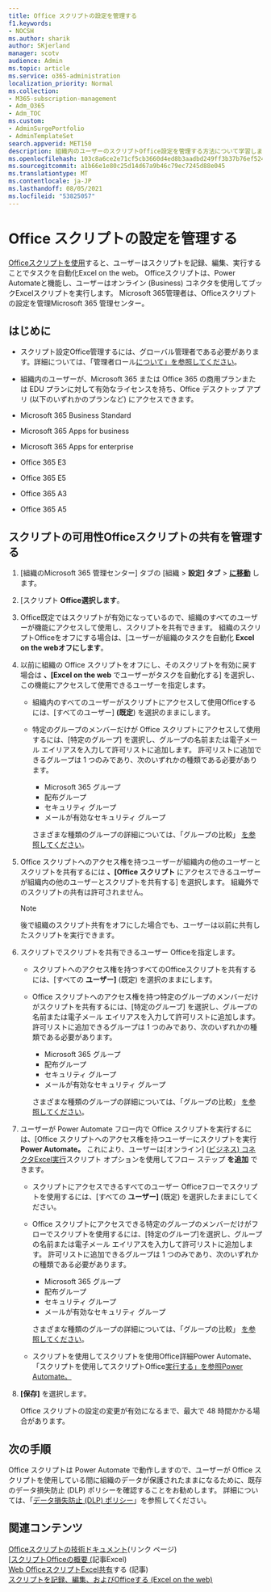 ```yaml
---
title: Office スクリプトの設定を管理する
f1.keywords:
- NOCSH
ms.author: sharik
author: SKjerland
manager: scotv
audience: Admin
ms.topic: article
ms.service: o365-administration
localization_priority: Normal
ms.collection:
- M365-subscription-management
- Adm_O365
- Adm_TOC
ms.custom:
- AdminSurgePortfolio
- AdminTemplateSet
search.appverid: MET150
description: 組織内のユーザーのスクリプトOffice設定を管理する方法について学習します。
ms.openlocfilehash: 103c8a6ce2e71cf5cb3660d4ed8b3aadbd249ff3b37b76ef5243c6132b8cfe54
ms.sourcegitcommit: a1b66e1e80c25d14d67a9b46c79ec7245d88e045
ms.translationtype: MT
ms.contentlocale: ja-JP
ms.lasthandoff: 08/05/2021
ms.locfileid: "53825057"
---
```

# <a name="manage-office-scripts-settings"></a>Office スクリプトの設定を管理する

[Officeスクリプトを使用](/office/dev/scripts)すると、ユーザーはスクリプトを記録、編集、実行することでタスクを自動化Excel on the web。 Officeスクリプトは、Power Automateと機能し、ユーザーはオンライン (Business) コネクタを使用してブックExcelスクリプトを実行します。 Microsoft 365管理者は、Officeスクリプトの設定を管理Microsoft 365 管理センター。

## <a name="before-you-begin"></a>はじめに

- スクリプト設定Office管理するには、グローバル管理者である必要があります。詳細については、「管理者ロール[について」を参照してください](../add-users/about-admin-roles.md)。

- 組織内のユーザーが、Microsoft 365 または Office 365 の商用プランまたは EDU プランに対して有効なライセンスを持ち、Office デスクトップ アプリ (以下のいずれかのプランなど) にアクセスできます。

- Microsoft 365 Business Standard
- Microsoft 365 Apps for business
- Microsoft 365 Apps for enterprise
- Office 365 E3
- Office 365 E5
- Office 365 A3
- Office 365 A5

## <a name="manage-availability-of-office-scripts-and-sharing-of-scripts"></a>スクリプトの可用性Officeスクリプトの共有を管理する

1. [組織のMicrosoft 365 管理センター] タブの [組織 \> **設定] タブ** \> **[に移動](https://go.microsoft.com/fwlink/p/?linkid=2053743)** します。

2. [スクリプト **Office選択します**。

3. Office既定ではスクリプトが有効になっているので、組織のすべてのユーザーが機能にアクセスして使用し、スクリプトを共有できます。 組織のスクリプトOfficeをオフにする場合は、[ユーザーが組織のタスクを自動化 **Excel on the webオフにします**。

4. 以前に組織の Office スクリプトをオフにし、そのスクリプトを有効に戻す場合は **、[Excel on the web** でユーザーがタスクを自動化する] を選択し、この機能にアクセスして使用できるユーザーを指定します。

    - 組織内のすべてのユーザーがスクリプトにアクセスして使用Officeするには、[すべてのユーザー] **(既定**) を選択のままにします。

    - 特定のグループのメンバーだけが Office スクリプトにアクセスして使用するには、[特定のグループ] を選択し、グループの名前または電子メール エイリアスを入力して許可リストに追加します。 許可リストに追加できるグループは 1 つのみであり、次のいずれかの種類である必要があります。
        - Microsoft 365 グループ
        - 配布グループ
        - セキュリティ グループ
        - メールが有効なセキュリティ グループ

        さまざまな種類のグループの詳細については、「グループの比較」 [を参照してください](../create-groups/compare-groups.md)。

5. Office スクリプトへのアクセス権を持つユーザーが組織内の他のユーザーとスクリプトを共有するには **、[Office スクリプト** にアクセスできるユーザーが組織内の他のユーザーとスクリプトを共有する] を選択します。 組織外でのスクリプトの共有は許可されません。

    > [!NOTE]
    > 後で組織のスクリプト共有をオフにした場合でも、ユーザーは以前に共有したスクリプトを実行できます。

6. スクリプトでスクリプトを共有できるユーザー Officeを指定します。

    - スクリプトへのアクセス権を持つすべてのOfficeスクリプトを共有するには、[すべての **ユーザー]** (既定) を選択のままにします。

    - Office スクリプトへのアクセス権を持つ特定のグループのメンバーだけがスクリプトを共有するには、[特定のグループ] を選択し、グループの名前または電子メール エイリアスを入力して許可リストに追加します。 許可リストに追加できるグループは 1 つのみであり、次のいずれかの種類である必要があります。
        - Microsoft 365 グループ
        - 配布グループ
        - セキュリティ グループ
        - メールが有効なセキュリティ グループ

        さまざまな種類のグループの詳細については、「グループの比較」 [を参照してください](../create-groups/compare-groups.md)。

7. ユーザーが Power Automate フロー内で Office スクリプトを実行するには、[Office スクリプトへのアクセス権を持つユーザーにスクリプトを実行 **Power Automate。** これにより、ユーザーは[オンライン] ([ビジネス) コネクタExcel実行](/connectors/excelonlinebusiness)スクリプト オプションを使用してフロー ステップ **を追加** できます。

    - スクリプトにアクセスできるすべてのユーザー Officeフローでスクリプトを使用するには、[すべての **ユーザー]** (既定) を選択したままにしてください。

    - Office スクリプトにアクセスできる特定のグループのメンバーだけがフローでスクリプトを使用するには、[特定のグループ]を選択し、グループの名前または電子メール エイリアスを入力して許可リストに追加します。 許可リストに追加できるグループは 1 つのみであり、次のいずれかの種類である必要があります。
        - Microsoft 365 グループ
        - 配布グループ
        - セキュリティ グループ
        - メールが有効なセキュリティ グループ

        さまざまな種類のグループの詳細については、「グループの比較」 [を参照してください](../create-groups/compare-groups.md)。

    - スクリプトを使用してスクリプトを使用Office詳細Power Automate、「スクリプトを使用してスクリプトOffice[実行する」を参照Power Automate。](/office/dev/scripts/develop/power-automate-integration)

8. **[保存]** を選択します。

    Office スクリプトの設定の変更が有効になるまで、最大で 48 時間かかる場合があります。

## <a name="next-steps"></a>次の手順

Office スクリプトは Power Automate で動作しますので、ユーザーが Office スクリプトを使用している間に組織のデータが保護されたままになるために、既存のデータ損失防止 (DLP) ポリシーを確認することをお勧めします。 詳細については、「[データ損失防止 (DLP) ポリシー](/power-automate/prevent-data-loss)」を参照してください。

## <a name="related-content"></a>関連コンテンツ

[Officeスクリプトの技術ドキュメント](/office/dev/scripts/)(リンク ページ)\
[[スクリプトOfficeの概要 (](https://support.microsoft.com/office/9fbe283d-adb8-4f13-a75b-a81c6baf163a)記事Excel)\
[Web OfficeスクリプトExcel共有](https://support.microsoft.com/office/226eddbc-3a44-4540-acfe-fccda3d1122b)する (記事)\
[スクリプトを記録、編集、およびOfficeする (Excel on the web)](/office/dev/scripts/tutorials/excel-tutorial)
